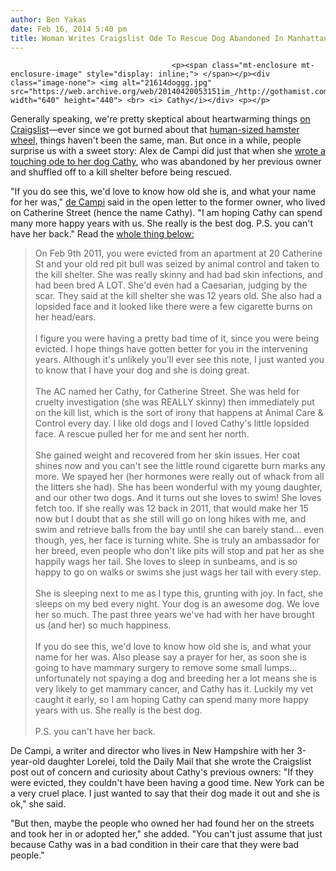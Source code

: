 ```yaml
---
author: Ben Yakas
date: Feb 16, 2014 5:40 pm
title: Woman Writes Craigslist Ode To Rescue Dog Abandoned In Manhattan
---
```


	
										<p><span class="mt-enclosure mt-enclosure-image" style="display: inline;"> </span></p><div class="image-none"> <img alt="21614doggg.jpg" src="https://web.archive.org/web/20140420053151im_/http://gothamist.com/attachments/byakas/21614doggg.jpg" width="640" height="440"> <br> <i> Cathy</i></div> <p></p>

<p>Generally speaking, we&apos;re pretty skeptical about heartwarming things <a href="https://web.archive.org/web/20140420053151/http://gothamist.com/tags/craigslist">on Craigslist</a>&#x2014;ever since we got burned about that <a href="https://web.archive.org/web/20140420053151/http://gothamist.com/2013/10/17/brooklyn_man_giving_away_his_giant.php">human-sized hamster wheel,</a> things haven&apos;t been the same, man. But once in a while, people surprise us with a sweet story: Alex de Campi did just that when she <a href="https://web.archive.org/web/20140420053151/http://newyork.craigslist.org/mnh/pet/4331740937.html">wrote a touching ode to her dog Cathy</a>, who was abandoned by her previous owner and shuffled off to a kill shelter before being rescued. </p>

<p>&quot;If you do see this, we&apos;d love to know how old she is, and what your name for her was,&quot; <a href="https://web.archive.org/web/20140420053151/http://www.alexdecampi.com/">de Campi</a> said in the open letter to the former owner, who lived on Catherine Street (hence the name Cathy). &quot;I am hoping Cathy can spend many more happy years with us. She really is the best dog. P.S. you can&apos;t have her back.&quot; Read the <a href="https://web.archive.org/web/20140420053151/http://newyork.craigslist.org/mnh/pet/4331740937.html">whole thing below:</a></p>

<blockquote>On Feb 9th 2011, you were evicted from an apartment at 20 Catherine St and your old red pit bull was seized by animal control and taken to the kill shelter. She was really skinny and had bad skin infections, and had been bred A LOT. She&apos;d even had a Caesarian, judging by the scar. They said at the kill shelter she was 12 years old. She also had a lopsided face and it looked like there were a few cigarette burns on her head/ears.
<br><br>
I figure you were having a pretty bad time of it, since you were being evicted. I hope things have gotten better for you in the intervening years. Although it&apos;s unlikely you&apos;ll ever see this note, I just wanted you to know that I have your dog and she is doing great. 
<br><br>
The AC named her Cathy, for Catherine Street. She was held for cruelty investigation (she was REALLY skinny) then immediately put on the kill list, which is the sort of irony that happens at Animal Care &amp; Control every day. I like old dogs and I loved Cathy&apos;s little lopsided face. A rescue pulled her for me and sent her north. 
<br><br>
She gained weight and recovered from her skin issues. Her coat shines now and you can&apos;t see the little round cigarette burn marks any more. We spayed her (her hormones were really out of whack from all the litters she had). She has been wonderful with my young daughter, and our other two dogs. And it turns out she loves to swim! She loves fetch too. If she really was 12 back in 2011, that would make her 15 now but I doubt that as she still will go on long hikes with me, and swim and retrieve balls from the bay until she can barely stand... even though, yes, her face is turning white. She is truly an ambassador for her breed, even people who don&apos;t like pits will stop and pat her as she happily wags her tail. She loves to sleep in sunbeams, and is so happy to go on walks or swims she just wags her tail with every step.
<br><br>
She is sleeping next to me as I type this, grunting with joy. In fact, she sleeps on my bed every night. Your dog is an awesome dog. We love her so much. The past three years we&apos;ve had with her have brought us (and her) so much happiness. 
<br><br>
If you do see this, we&apos;d love to know how old she is, and what your name for her was. Also please say a prayer for her, as soon she is going to have mammary surgery to remove some small lumps... unfortunately not spaying a dog and breeding her a lot means she is very likely to get mammary cancer, and Cathy has it. Luckily my vet caught it early, so I am hoping Cathy can spend many more happy years with us. She really is the best dog.
<br><br>
P.S. you can&apos;t have her back.</blockquote>

<p>De Campi, a writer and director who lives in New Hampshire with her 3-year-old daughter Lorelei, told the Daily Mail that she wrote the Craigslist post out of concern and curiosity about Cathy&apos;s previous owners: &quot;If they were evicted, they couldn&apos;t have been having a good time. New York can be a very cruel place. I just wanted to say that their dog made it out and she is ok,&quot; she said.</p>

<p>&quot;But then, maybe the people who owned her had found her on the streets and took her in or adopted her,&quot; she added. &quot;You can&apos;t just assume that just because Cathy was in a bad condition in their care that they were bad people.&quot;</p>					
										
									
				